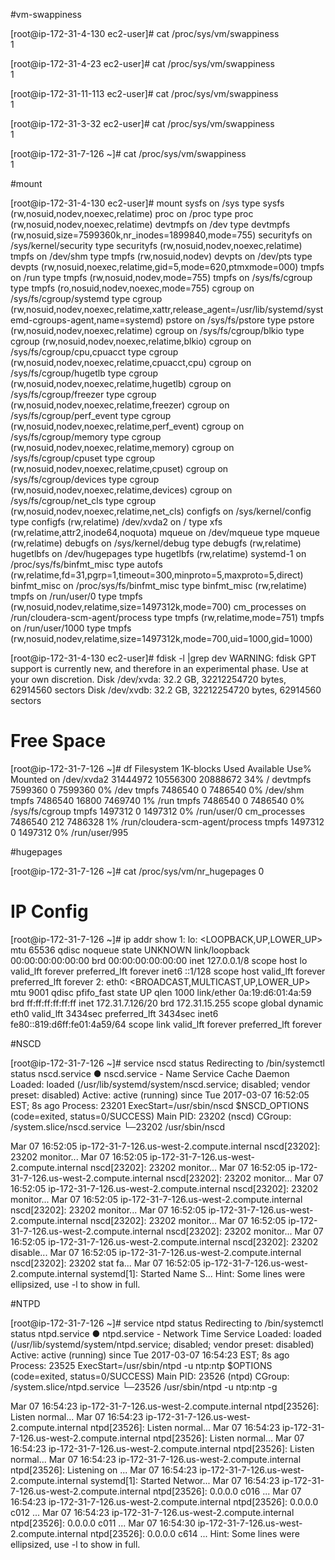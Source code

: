 ﻿#vm-swappiness

[root@ip-172-31-4-130 ec2-user]# cat /proc/sys/vm/swappiness  
1

[root@ip-172-31-4-23 ec2-user]# cat /proc/sys/vm/swappiness  
1

[root@ip-172-31-11-113 ec2-user]# cat /proc/sys/vm/swappiness  
1

[root@ip-172-31-3-32 ec2-user]# cat /proc/sys/vm/swappiness  
1

[root@ip-172-31-7-126 ~]# cat /proc/sys/vm/swappiness  
1

#mount

[root@ip-172-31-4-130 ec2-user]# mount
sysfs on /sys type sysfs (rw,nosuid,nodev,noexec,relatime)
proc on /proc type proc (rw,nosuid,nodev,noexec,relatime)
devtmpfs on /dev type devtmpfs (rw,nosuid,size=7599360k,nr_inodes=1899840,mode=755)
securityfs on /sys/kernel/security type securityfs (rw,nosuid,nodev,noexec,relatime)
tmpfs on /dev/shm type tmpfs (rw,nosuid,nodev)
devpts on /dev/pts type devpts (rw,nosuid,noexec,relatime,gid=5,mode=620,ptmxmode=000)
tmpfs on /run type tmpfs (rw,nosuid,nodev,mode=755)
tmpfs on /sys/fs/cgroup type tmpfs (ro,nosuid,nodev,noexec,mode=755)
cgroup on /sys/fs/cgroup/systemd type cgroup (rw,nosuid,nodev,noexec,relatime,xattr,release_agent=/usr/lib/systemd/systemd-cgroups-agent,name=systemd)
pstore on /sys/fs/pstore type pstore (rw,nosuid,nodev,noexec,relatime)
cgroup on /sys/fs/cgroup/blkio type cgroup (rw,nosuid,nodev,noexec,relatime,blkio)
cgroup on /sys/fs/cgroup/cpu,cpuacct type cgroup (rw,nosuid,nodev,noexec,relatime,cpuacct,cpu)
cgroup on /sys/fs/cgroup/hugetlb type cgroup (rw,nosuid,nodev,noexec,relatime,hugetlb)
cgroup on /sys/fs/cgroup/freezer type cgroup (rw,nosuid,nodev,noexec,relatime,freezer)
cgroup on /sys/fs/cgroup/perf_event type cgroup (rw,nosuid,nodev,noexec,relatime,perf_event)
cgroup on /sys/fs/cgroup/memory type cgroup (rw,nosuid,nodev,noexec,relatime,memory)
cgroup on /sys/fs/cgroup/cpuset type cgroup (rw,nosuid,nodev,noexec,relatime,cpuset)
cgroup on /sys/fs/cgroup/devices type cgroup (rw,nosuid,nodev,noexec,relatime,devices)
cgroup on /sys/fs/cgroup/net_cls type cgroup (rw,nosuid,nodev,noexec,relatime,net_cls)
configfs on /sys/kernel/config type configfs (rw,relatime)
/dev/xvda2 on / type xfs (rw,relatime,attr2,inode64,noquota)
mqueue on /dev/mqueue type mqueue (rw,relatime)
debugfs on /sys/kernel/debug type debugfs (rw,relatime)
hugetlbfs on /dev/hugepages type hugetlbfs (rw,relatime)
systemd-1 on /proc/sys/fs/binfmt_misc type autofs (rw,relatime,fd=31,pgrp=1,timeout=300,minproto=5,maxproto=5,direct)
binfmt_misc on /proc/sys/fs/binfmt_misc type binfmt_misc (rw,relatime)
tmpfs on /run/user/0 type tmpfs (rw,nosuid,nodev,relatime,size=1497312k,mode=700)
cm_processes on /run/cloudera-scm-agent/process type tmpfs (rw,relatime,mode=751)
tmpfs on /run/user/1000 type tmpfs (rw,nosuid,nodev,relatime,size=1497312k,mode=700,uid=1000,gid=1000)

[root@ip-172-31-4-130 ec2-user]# fdisk -l |grep dev
WARNING: fdisk GPT support is currently new, and therefore in an experimental phase. Use at your own discretion.
Disk /dev/xvda: 32.2 GB, 32212254720 bytes, 62914560 sectors
Disk /dev/xvdb: 32.2 GB, 32212254720 bytes, 62914560 sectors

# Free Space

[root@ip-172-31-7-126 ~]# df
Filesystem     1K-blocks     Used Available Use% Mounted on
/dev/xvda2      31444972 10556300  20888672  34% /
devtmpfs         7599360        0   7599360   0% /dev
tmpfs            7486540        0   7486540   0% /dev/shm
tmpfs            7486540    16800   7469740   1% /run
tmpfs            7486540        0   7486540   0% /sys/fs/cgroup
tmpfs            1497312        0   1497312   0% /run/user/0
cm_processes     7486540      212   7486328   1% /run/cloudera-scm-agent/process
tmpfs            1497312        0   1497312   0% /run/user/995

#hugepages

[root@ip-172-31-7-126 ~]# cat /proc/sys/vm/nr_hugepages
0


# IP Config

[root@ip-172-31-7-126 ~]# ip addr show
1: lo: <LOOPBACK,UP,LOWER_UP> mtu 65536 qdisc noqueue state UNKNOWN
    link/loopback 00:00:00:00:00:00 brd 00:00:00:00:00:00
    inet 127.0.0.1/8 scope host lo
       valid_lft forever preferred_lft forever
    inet6 ::1/128 scope host
       valid_lft forever preferred_lft forever
2: eth0: <BROADCAST,MULTICAST,UP,LOWER_UP> mtu 9001 qdisc pfifo_fast state UP qlen 1000
    link/ether 0a:19:d6:01:4a:59 brd ff:ff:ff:ff:ff:ff
    inet 172.31.7.126/20 brd 172.31.15.255 scope global dynamic eth0
       valid_lft 3434sec preferred_lft 3434sec
    inet6 fe80::819:d6ff:fe01:4a59/64 scope link
       valid_lft forever preferred_lft forever

#NSCD

[root@ip-172-31-7-126 ~]# service nscd status
Redirecting to /bin/systemctl status  nscd.service
● nscd.service - Name Service Cache Daemon
   Loaded: loaded (/usr/lib/systemd/system/nscd.service; disabled; vendor preset: disabled)
   Active: active (running) since Tue 2017-03-07 16:52:05 EST; 8s ago
  Process: 23201 ExecStart=/usr/sbin/nscd $NSCD_OPTIONS (code=exited, status=0/SUCCESS)
 Main PID: 23202 (nscd)
   CGroup: /system.slice/nscd.service
           └─23202 /usr/sbin/nscd

Mar 07 16:52:05 ip-172-31-7-126.us-west-2.compute.internal nscd[23202]: 23202 monitor...
Mar 07 16:52:05 ip-172-31-7-126.us-west-2.compute.internal nscd[23202]: 23202 monitor...
Mar 07 16:52:05 ip-172-31-7-126.us-west-2.compute.internal nscd[23202]: 23202 monitor...
Mar 07 16:52:05 ip-172-31-7-126.us-west-2.compute.internal nscd[23202]: 23202 monitor...
Mar 07 16:52:05 ip-172-31-7-126.us-west-2.compute.internal nscd[23202]: 23202 monitor...
Mar 07 16:52:05 ip-172-31-7-126.us-west-2.compute.internal nscd[23202]: 23202 monitor...
Mar 07 16:52:05 ip-172-31-7-126.us-west-2.compute.internal nscd[23202]: 23202 monitor...
Mar 07 16:52:05 ip-172-31-7-126.us-west-2.compute.internal nscd[23202]: 23202 disable...
Mar 07 16:52:05 ip-172-31-7-126.us-west-2.compute.internal nscd[23202]: 23202 stat fa...
Mar 07 16:52:05 ip-172-31-7-126.us-west-2.compute.internal systemd[1]: Started Name S...
Hint: Some lines were ellipsized, use -l to show in full.

#NTPD

[root@ip-172-31-7-126 ~]# service ntpd status
Redirecting to /bin/systemctl status  ntpd.service
● ntpd.service - Network Time Service
   Loaded: loaded (/usr/lib/systemd/system/ntpd.service; disabled; vendor preset: disabled)
   Active: active (running) since Tue 2017-03-07 16:54:23 EST; 8s ago
  Process: 23525 ExecStart=/usr/sbin/ntpd -u ntp:ntp $OPTIONS (code=exited, status=0/SUCCESS)
 Main PID: 23526 (ntpd)
   CGroup: /system.slice/ntpd.service
           └─23526 /usr/sbin/ntpd -u ntp:ntp -g

Mar 07 16:54:23 ip-172-31-7-126.us-west-2.compute.internal ntpd[23526]: Listen normal...
Mar 07 16:54:23 ip-172-31-7-126.us-west-2.compute.internal ntpd[23526]: Listen normal...
Mar 07 16:54:23 ip-172-31-7-126.us-west-2.compute.internal ntpd[23526]: Listen normal...
Mar 07 16:54:23 ip-172-31-7-126.us-west-2.compute.internal ntpd[23526]: Listen normal...
Mar 07 16:54:23 ip-172-31-7-126.us-west-2.compute.internal ntpd[23526]: Listening on ...
Mar 07 16:54:23 ip-172-31-7-126.us-west-2.compute.internal systemd[1]: Started Networ...
Mar 07 16:54:23 ip-172-31-7-126.us-west-2.compute.internal ntpd[23526]: 0.0.0.0 c016 ...
Mar 07 16:54:23 ip-172-31-7-126.us-west-2.compute.internal ntpd[23526]: 0.0.0.0 c012 ...
Mar 07 16:54:23 ip-172-31-7-126.us-west-2.compute.internal ntpd[23526]: 0.0.0.0 c011 ...
Mar 07 16:54:30 ip-172-31-7-126.us-west-2.compute.internal ntpd[23526]: 0.0.0.0 c614 ...
Hint: Some lines were ellipsized, use -l to show in full.





